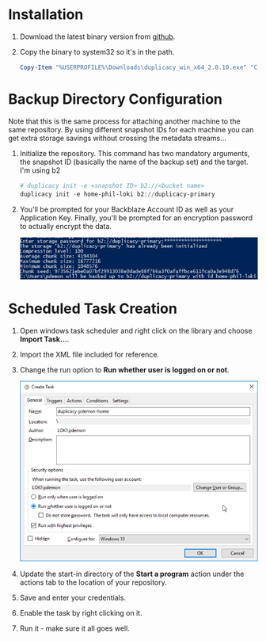 # Installation

1. Download the latest binary version from [github](https://github.com/gilbertchen/duplicacy/releases).
2. Copy the binary to system32 so it's in the path.
    
    ```powershell
    Copy-Item "%USERPROFILE%\Downloads\duplicacy_win_x64_2.0.10.exe" "C:\Windows\System32\duplicacy.exe"
    ```

# Backup Directory Configuration

Note that this is the same process for attaching another machine to the same repository. By using different snapshot IDs for each machine you can get extra storage savings without crossing the metadata streams...

1. Initialize the repository. This command has two mandatory arguments, the snapshot ID (basically the name of the backup set) and the target. I'm using b2

    ```powershell
    # duplicacy init -e <snapshot ID> b2://<bucket name>
    duplicacy init -e home-phil-loki b2://duplicacy-primary
    ```
2. You'll be prompted for your Backblaze Account ID as well as your Application Key. Finally, you'll be prompted for an encryption password to actually encrypt the data. 
    
    ![Repo Init Complete](img/repo-init-result.png)


# Scheduled Task Creation

1. Open windows task scheduler and right click on the library and choose **Import Task...**.
2. Import the XML file included for reference.
3. Change the run option to **Run whether user is logged on or not**.

    ![Run regardless](img/run-when-not-logged-in.png)
4. Update the start-in directory of the **Start a program** action under the actions tab to the location of your repository.
5. Save and enter your credentials.
6. Enable the task by right clicking on it.
7. Run it - make sure it all goes well.

